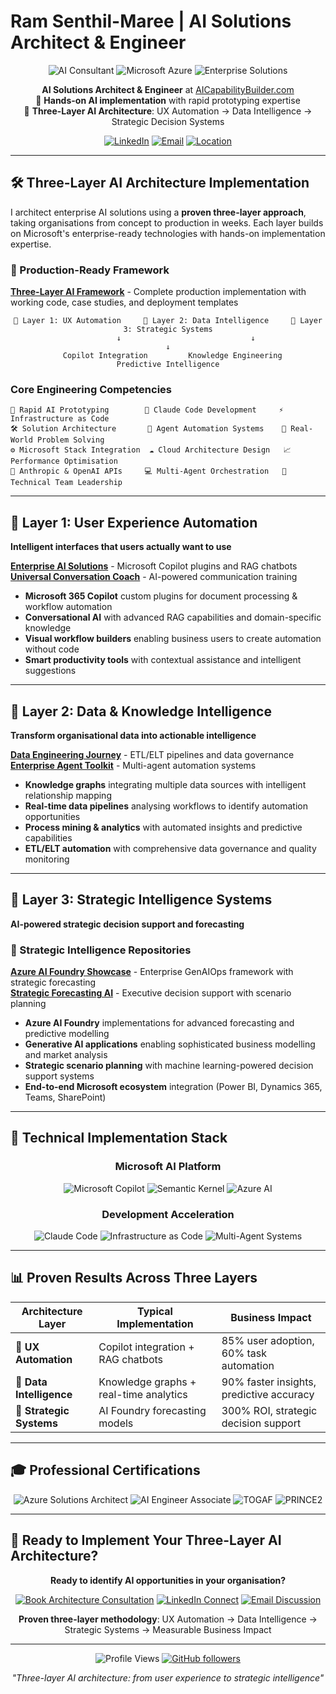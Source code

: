 # Ram Senthil-Maree | AI Solutions Architect & Engineer

<div align="center">

![AI Consultant](https://img.shields.io/badge/AI%20Solutions%20Architect-15%2B%20Years-blue?style=for-the-badge)
![Microsoft Azure](https://img.shields.io/badge/Microsoft%20Azure-Certified-0078D4?style=for-the-badge&logo=microsoft-azure)
![Enterprise Solutions](https://img.shields.io/badge/Hands--On%20AI-Engineer-green?style=for-the-badge)

**AI Solutions Architect & Engineer** at [AICapabilityBuilder.com](https://aicapabilitybuilder.com)  
🚀 **Hands-on AI implementation** with rapid prototyping expertise  
🎯 **Three-Layer AI Architecture**: UX Automation → Data Intelligence → Strategic Decision Systems

[![LinkedIn](https://img.shields.io/badge/LinkedIn-rammaree-0077B5?style=flat-square&logo=linkedin)](https://linkedin.com/in/rammaree)
[![Email](https://img.shields.io/badge/Email-2maree%40gmail.com-red?style=flat-square&logo=gmail)](mailto:2maree@gmail.com)
[![Location](https://img.shields.io/badge/Location-London%2C%20UK-lightgrey?style=flat-square&logo=google-maps)](https://maps.google.com/?q=London,UK)

</div>

---

## 🛠️ **Three-Layer AI Architecture Implementation**

I architect enterprise AI solutions using a **proven three-layer approach**, taking organisations from concept to production in weeks. Each layer builds on Microsoft's enterprise-ready technologies with hands-on implementation expertise.

### **🚀 Production-Ready Framework**
**[Three-Layer AI Framework](https://github.com/maree217/three-layer-ai-framework)** - Complete production implementation with working code, case studies, and deployment templates

<div align="center">

```
🎨 Layer 1: UX Automation     🔧 Layer 2: Data Intelligence     🧠 Layer 3: Strategic Systems
        ↓                             ↓                               ↓
  Copilot Integration         Knowledge Engineering          Predictive Intelligence
```

</div>

### **Core Engineering Competencies**
```
🔧 Rapid AI Prototyping        🚀 Claude Code Development     ⚡ Infrastructure as Code
🛠️ Solution Architecture       🤖 Agent Automation Systems    🎯 Real-World Problem Solving
⚙️ Microsoft Stack Integration  ☁️ Cloud Architecture Design   📈 Performance Optimisation
🔄 Anthropic & OpenAI APIs     💻 Multi-Agent Orchestration   👥 Technical Team Leadership
```

---

## 🎨 **Layer 1: User Experience Automation**

**Intelligent interfaces that users actually want to use**

**[Enterprise AI Solutions](https://github.com/maree217/enterprise-ai-solutions)** - Microsoft Copilot plugins and RAG chatbots  
**[Universal Conversation Coach](https://github.com/maree217/universal-conversation-coach)** - AI-powered communication training

- **Microsoft 365 Copilot** custom plugins for document processing & workflow automation
- **Conversational AI** with advanced RAG capabilities and domain-specific knowledge
- **Visual workflow builders** enabling business users to create automation without code
- **Smart productivity tools** with contextual assistance and intelligent suggestions

---

## 🔧 **Layer 2: Data & Knowledge Intelligence**

**Transform organisational data into actionable intelligence**

**[Data Engineering Journey](https://github.com/maree217/data-engineering-journey)** - ETL/ELT pipelines and data governance  
**[Enterprise Agent Toolkit](https://github.com/maree217/enterprise-agent-toolkit)** - Multi-agent automation systems

- **Knowledge graphs** integrating multiple data sources with intelligent relationship mapping
- **Real-time data pipelines** analysing workflows to identify automation opportunities
- **Process mining & analytics** with automated insights and predictive capabilities  
- **ETL/ELT automation** with comprehensive data governance and quality monitoring

---

## 🧠 **Layer 3: Strategic Intelligence Systems**

**AI-powered strategic decision support and forecasting**

### **🔗 Strategic Intelligence Repositories**
**[Azure AI Foundry Showcase](https://github.com/maree217/azure-ai-foundry-showcase)** - Enterprise GenAIOps framework with strategic forecasting  
**[Strategic Forecasting AI](https://github.com/maree217/strategic-forecasting-ai)** - Executive decision support with scenario planning

- **Azure AI Foundry** implementations for advanced forecasting and predictive modelling
- **Generative AI applications** enabling sophisticated business modelling and market analysis
- **Strategic scenario planning** with machine learning-powered decision support systems
- **End-to-end Microsoft ecosystem** integration (Power BI, Dynamics 365, Teams, SharePoint)

---

## 🎯 **Technical Implementation Stack**

<div align="center">

### **Microsoft AI Platform**
![Microsoft Copilot](https://img.shields.io/badge/Microsoft%20Copilot-Studio-0078D4?style=flat-square&logo=microsoft)
![Semantic Kernel](https://img.shields.io/badge/Semantic%20Kernel-Agent%20Orchestration-5C2D91?style=flat-square)
![Azure AI](https://img.shields.io/badge/Azure%20AI%20Foundry-Production%20Ready-0078D4?style=flat-square&logo=microsoft-azure)

### **Development Acceleration**
![Claude Code](https://img.shields.io/badge/Claude%20Code-AI%20Development-FF6B6B?style=flat-square)
![Infrastructure as Code](https://img.shields.io/badge/Infrastructure%20as%20Code-Terraform%2FBicep-623CE4?style=flat-square)
![Multi-Agent Systems](https://img.shields.io/badge/Multi--Agent-MACAE%20Framework-4A90E2?style=flat-square)

</div>

---

## 📊 **Proven Results Across Three Layers**

<div align="center">

| **Architecture Layer** | **Typical Implementation** | **Business Impact** |
|------------------------|---------------------------|-------------------|
| 🎨 **UX Automation** | Copilot integration + RAG chatbots | 85% user adoption, 60% task automation |
| 🔧 **Data Intelligence** | Knowledge graphs + real-time analytics | 90% faster insights, predictive accuracy |
| 🧠 **Strategic Systems** | AI Foundry forecasting models | 300% ROI, strategic decision support |

</div>

---

## 🎓 **Professional Certifications**

<div align="center">

![Azure Solutions Architect](https://img.shields.io/badge/Azure%20AZ--305-Solutions%20Architect%20Expert-0078D4?style=flat-square&logo=microsoft-azure)
![AI Engineer Associate](https://img.shields.io/badge/Azure%20AI%20Engineer-Associate%20(Pursuing)-0078D4?style=flat-square&logo=microsoft-azure)
![TOGAF](https://img.shields.io/badge/TOGAF-Enterprise%20Architecture-orange?style=flat-square)
![PRINCE2](https://img.shields.io/badge/PRINCE2-Practitioner%20%26%20Trainer-purple?style=flat-square)

</div>

---

## 🤝 **Ready to Implement Your Three-Layer AI Architecture?**

<div align="center">

**Ready to identify AI opportunities in your organisation?**

[![Book Architecture Consultation](https://img.shields.io/badge/📅%20Book%20AI%20Architecture%20Session-AICapabilityBuilder.com-blue?style=for-the-badge)](https://aicapabilitybuilder.com)
[![LinkedIn Connect](https://img.shields.io/badge/🤝%20Connect%20on%20LinkedIn-rammaree-0077B5?style=for-the-badge&logo=linkedin)](https://linkedin.com/in/rammaree)
[![Email Discussion](https://img.shields.io/badge/📧%20Discuss%20Your%20Project-2maree%40gmail.com-red?style=for-the-badge&logo=gmail)](mailto:2maree@gmail.com)

**Proven three-layer methodology**: UX Automation → Data Intelligence → Strategic Systems → Measurable Business Impact

</div>

---

<div align="center">

![Profile Views](https://komarev.com/ghpvc/?username=maree217&color=blue&style=flat-square)
[![GitHub followers](https://img.shields.io/github/followers/maree217?label=Follow&style=social)](https://github.com/maree217)

*"Three-layer AI architecture: from user experience to strategic intelligence"*

</div>